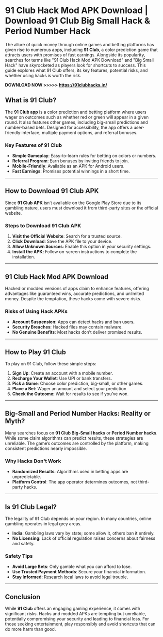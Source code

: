 # 91 Club Hack Mod APK Download | Download 91 Club Big Small Hack & Period Number Hack

The allure of quick money through online games and betting platforms has given rise to numerous apps, including **91 Club**, a color prediction game that attracts users with promises of fast earnings. Alongside its popularity, searches for terms like "91 Club Hack Mod APK Download" and "Big Small Hack" have skyrocketed as players look for shortcuts to success. This guide explores what 91 Club offers, its key features, potential risks, and whether using hacks is worth the risk.

**DOWNLOAD NOW >>>>> https://91clubhacks.in/**

## What is 91 Club?

The **91 Club app** is a color prediction and betting platform where users wager on outcomes such as whether red or green will appear in a given round. It also features other games, including big-small predictions and number-based bets. Designed for accessibility, the app offers a user-friendly interface, multiple payment options, and referral bonuses.

### Key Features of 91 Club

- **Simple Gameplay**: Easy-to-learn rules for betting on colors or numbers.
- **Referral Program**: Earn bonuses by inviting friends to join.
- **Mobile-Friendly**: Available as an APK for Android users.
- **Fast Earnings**: Promises potential winnings in a short time.

---

## How to Download 91 Club APK

Since **91 Club APK** isn’t available on the Google Play Store due to its gambling nature, users must download it from third-party sites or the official website.

### Steps to Download 91 Club APK

1. **Visit the Official Website**: Search for a trusted source.
2. **Click Download**: Save the APK file to your device.
3. **Allow Unknown Sources**: Enable this option in your security settings.
4. **Install the APK**: Follow on-screen instructions to complete the installation.

---

## 91 Club Hack Mod APK Download

Hacked or modded versions of apps claim to enhance features, offering advantages like guaranteed wins, accurate predictions, and unlimited money. Despite the temptation, these hacks come with severe risks.

### Risks of Using Hack APKs

- **Account Suspension**: Apps can detect hacks and ban users.
- **Security Breaches**: Hacked files may contain malware.
- **No Genuine Benefits**: Most hacks don’t deliver promised results.

---

## How to Play 91 Club

To play on 91 Club, follow these simple steps:

1. **Sign Up**: Create an account with a mobile number.
2. **Recharge Your Wallet**: Use UPI or bank transfers.
3. **Pick a Game**: Choose color prediction, big-small, or other games.
4. **Place a Bet**: Wager an amount and select your prediction.
5. **Check the Outcome**: Wait for results to see if you’ve won.

---

## Big-Small and Period Number Hacks: Reality or Myth?

Many searches focus on **91 Club Big-Small hacks** or **Period Number hacks**. While some claim algorithms can predict results, these strategies are unreliable. The game’s outcomes are controlled by the platform, making consistent predictions nearly impossible.

### Why Hacks Don't Work

- **Randomized Results**: Algorithms used in betting apps are unpredictable.
- **Platform Control**: The app operator determines outcomes, not third-party hacks.

---

## Is 91 Club Legal?

The legality of 91 Club depends on your region. In many countries, online gambling operates in legal grey areas.

- **India**: Gambling laws vary by state; some allow it, others ban it entirely.
- **No Licensing**: Lack of official regulation raises concerns about fairness and safety.

### Safety Tips

- **Avoid Large Bets**: Only gamble what you can afford to lose.
- **Use Trusted Payment Methods**: Secure your financial information.
- **Stay Informed**: Research local laws to avoid legal trouble.

---

## Conclusion

While **91 Club** offers an engaging gaming experience, it comes with significant risks. Hacks and modded APKs are tempting but unreliable, potentially compromising your security and leading to financial loss. For those seeking entertainment, play responsibly and avoid shortcuts that can do more harm than good.
